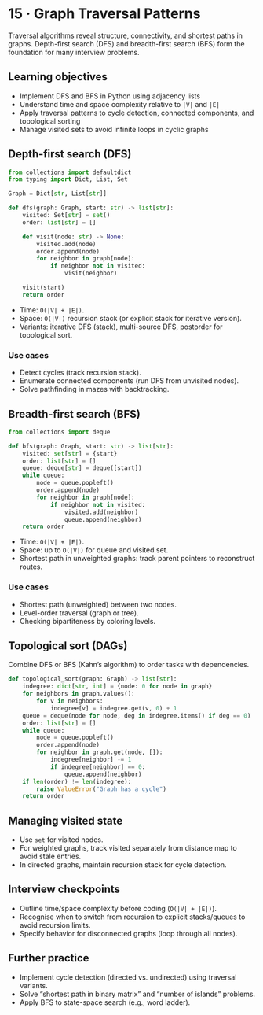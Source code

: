 # 15 · Graph Traversal Patterns

Traversal algorithms reveal structure, connectivity, and shortest paths in graphs. Depth-first search (DFS) and breadth-first search (BFS) form the foundation for many interview problems.

## Learning objectives
- Implement DFS and BFS in Python using adjacency lists
- Understand time and space complexity relative to `|V|` and `|E|`
- Apply traversal patterns to cycle detection, connected components, and topological sorting
- Manage visited sets to avoid infinite loops in cyclic graphs

## Depth-first search (DFS)

```python
from collections import defaultdict
from typing import Dict, List, Set

Graph = Dict[str, List[str]]

def dfs(graph: Graph, start: str) -> list[str]:
    visited: Set[str] = set()
    order: list[str] = []

    def visit(node: str) -> None:
        visited.add(node)
        order.append(node)
        for neighbor in graph[node]:
            if neighbor not in visited:
                visit(neighbor)

    visit(start)
    return order
```

- Time: `O(|V| + |E|)`.
- Space: `O(|V|)` recursion stack (or explicit stack for iterative version).
- Variants: iterative DFS (stack), multi-source DFS, postorder for topological sort.

### Use cases
- Detect cycles (track recursion stack).
- Enumerate connected components (run DFS from unvisited nodes).
- Solve pathfinding in mazes with backtracking.

## Breadth-first search (BFS)

```python
from collections import deque

def bfs(graph: Graph, start: str) -> list[str]:
    visited: set[str] = {start}
    order: list[str] = []
    queue: deque[str] = deque([start])
    while queue:
        node = queue.popleft()
        order.append(node)
        for neighbor in graph[node]:
            if neighbor not in visited:
                visited.add(neighbor)
                queue.append(neighbor)
    return order
```

- Time: `O(|V| + |E|)`.
- Space: up to `O(|V|)` for queue and visited set.
- Shortest path in unweighted graphs: track parent pointers to reconstruct routes.

### Use cases
- Shortest path (unweighted) between two nodes.
- Level-order traversal (graph or tree).
- Checking bipartiteness by coloring levels.

## Topological sort (DAGs)
Combine DFS or BFS (Kahn’s algorithm) to order tasks with dependencies.

```python
def topological_sort(graph: Graph) -> list[str]:
    indegree: dict[str, int] = {node: 0 for node in graph}
    for neighbors in graph.values():
        for v in neighbors:
            indegree[v] = indegree.get(v, 0) + 1
    queue = deque(node for node, deg in indegree.items() if deg == 0)
    order: list[str] = []
    while queue:
        node = queue.popleft()
        order.append(node)
        for neighbor in graph.get(node, []):
            indegree[neighbor] -= 1
            if indegree[neighbor] == 0:
                queue.append(neighbor)
    if len(order) != len(indegree):
        raise ValueError("Graph has a cycle")
    return order
```

## Managing visited state
- Use `set` for visited nodes.
- For weighted graphs, track visited separately from distance map to avoid stale entries.
- In directed graphs, maintain recursion stack for cycle detection.

## Interview checkpoints
- Outline time/space complexity before coding (`O(|V| + |E|)`).
- Recognise when to switch from recursion to explicit stacks/queues to avoid recursion limits.
- Specify behavior for disconnected graphs (loop through all nodes).

## Further practice
- Implement cycle detection (directed vs. undirected) using traversal variants.
- Solve “shortest path in binary matrix” and “number of islands” problems.
- Apply BFS to state-space search (e.g., word ladder).
